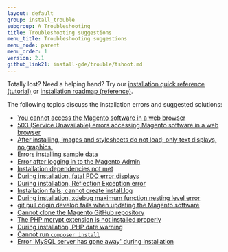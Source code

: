 ```yaml
---
layout: default
group: install_trouble
subgroup: A_Troubleshooting
title: Troubleshooting suggestions
menu_title: Troubleshooting suggestions
menu_node: parent
menu_order: 1
version: 2.1
github_link21: install-gde/trouble/tshoot.md
---
```


<div class="bs-callout bs-callout-tip">
  <p>Totally lost? Need a helping hand? Try our <a href="{{ site.gdeurl21 }}install-gde/install-quick-ref.html">installation quick reference (tutorial)</a> or <a href="{{ site.gdeurl21 }}install-gde/install-roadmap_part1.html">installation roadmap (reference)</a>.</p>
</div>

The following topics discuss the installation errors and suggested solutions:

*	<a href="{{ site.gdeurl21 }}install-gde/trouble/tshoot_access-browser.html">You cannot access the Magento software in a web browser</a>
*	<a href="{{ site.gdeurl21 }}install-gde/trouble/tshoot_mod_access_compat.html">503 (Service Unavailable) errors accessing Magento software in a web browser</a>
*	<a href="{{ site.gdeurl21 }}install-gde/trouble/tshoot_no-styles.html">After installing, images and stylesheets do not load; only text displays, no graphics.</a>
*	<a href="{{ site.gdeurl21 }}install-gde/trouble/tshoot_sample-data.html">Errors installing sample data</a>
*	<a href="{{ site.gdeurl21 }}install-gde/trouble/tshoot_admin.html">Error after logging in to the Magento Admin</a>
*	<a href="{{ site.gdeurl21 }}install-gde/trouble/tshoot_install_depend.html">Installation dependencies not met</a>
*	<a href="{{ site.gdeurl21 }}install-gde/trouble/php/tshoot_pdo.html">During installation, fatal PDO error displays</a>
*	<a href="{{ site.gdeurl21 }}install-gde/trouble/tshoot_wrong-mysql.html">During installation, Reflection Exception error</a>
*	<a href="{{ site.gdeurl21 }}install-gde/trouble/tshoot_install-log.html">Installation fails; cannot create install.log</a>
*	<a href="{{ site.gdeurl21 }}install-gde/trouble/tshoot_xdebug.html">During installation, xdebug maximum function nesting level error</a>
*	<a href="{{ site.gdeurl21 }}install-gde/trouble/tshoot_git-pull-origin.html">git pull origin develop fails when updating the Magento software</a>
*	<a href="{{ site.gdeurl21 }}install-gde/trouble/git/tshoot_clone.html">Cannot clone the Magento GitHub repository</a>
*	<a href="{{ site.gdeurl21 }}install-gde/trouble/php/tshoot_mcrypt.html">The PHP mcrypt extension is not installed properly</a>
*	<a href="{{ site.gdeurl21 }}install-gde/trouble/php/tshoot_php-date.html">During installation, PHP date warning</a>
*	<a href="{{ site.gdeurl21 }}install-gde/trouble/tshoot_composer-install.html">Cannot run <code>composer install</code></a>
*	<a href="{{ site.gdeurl21 }}install-gde/trouble/tshoot_mysql_table-open-cache.html">Error 'MySQL server has gone away' during installation</a>




